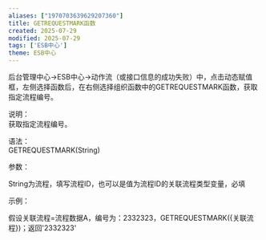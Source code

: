```yaml
---
aliases: ["1970703639629207360"]
title: GETREQUESTMARK函数
created: 2025-07-29
modified: 2025-07-29
tags: ['ESB中心']
theme: ESB中心
---
```


后台管理中心->ESB中心->动作流（或接口信息的成功失败）中，点击动态赋值框，左侧选择函数后，在右侧选择组织函数中的GETREQUESTMARK函数，获取指定流程编号。

说明：  
获取指定流程编号。

语法：  
GETREQUESTMARK(String)

参数：

String为流程，填写流程ID，也可以是值为流程ID的关联流程类型变量，必填

示例：

假设关联流程=流程数据A，编号为：2332323，GETREQUESTMARK({关联流程})；返回'2332323'